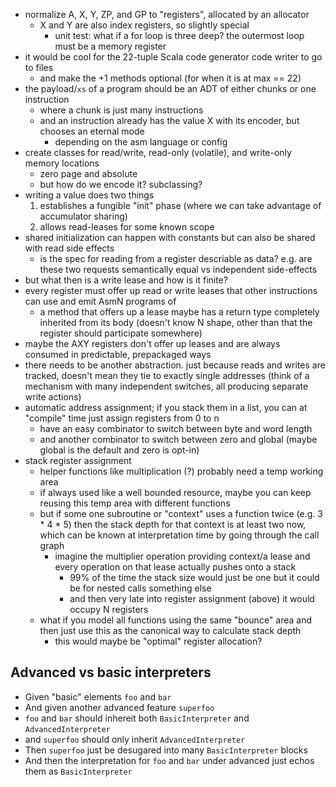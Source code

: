 - normalize A, X, Y, ZP, and GP to "registers", allocated by an allocator
  - X and Y are also index registers, so slightly special
    - unit test: what if a for loop is three deep? the outermost loop must be a memory register
- it would be cool for the 22-tuple Scala code generator code writer to go to files
  - and make the +1 methods optional (for when it is at max == 22)
- the payload/`xs` of a program should be an ADT of either chunks or one instruction
  - where a chunk is just many instructions
  - and an instruction already has the value X with its encoder, but chooses an eternal mode
    - depending on the asm language or config
- create classes for read/write, read-only (volatile), and write-only memory locations
  - zero page and absolute
  - but how do we encode it? subclassing?
- writing a value does two things
  1. establishes a fungible "init" phase (where we can take advantage of accumulator sharing)
  2. allows read-leases for some known scope
- shared initialization can happen with constants but can also be shared with read side effects
  - is the spec for reading from a register descriable as data? e.g. are these two requests semantically equal vs independent side-effects
- but what then is a write lease and how is it finite?
- every register must offer up read or write leases that other instructions can use and emit AsmN programs of
  - a method that offers up a lease maybe has a return type completely inherited from its body (doesn't know N shape, other than that the register should participate somewhere)
- maybe the AXY registers don't offer up leases and are always consumed in predictable, prepackaged ways
- there needs to be another abstraction. just because reads and writes are tracked, doesn't mean they tie to exactly single addresses (think of a mechanism with many independent switches, all producing separate write actions)
- automatic address assignment; if you stack them in a list, you can at "compile" time just assign registers from 0 to n
  - have an easy combinator to switch between byte and word length
  - and another combinator to switch between zero and global (maybe global is the default and zero is opt-in)
- stack register assignment
  - helper functions like multiplication (?) probably need a temp working area
  - if always used like a well bounded resource, maybe you can keep reusing this temp area with different functions
  - but if some one subroutine or "context" uses a function twice (e.g. 3 * 4 * 5) then the stack depth for that context is at least two now, which can be known at interpretation time by going through the call graph
    - imagine the multiplier operation providing context/a lease and every operation on that lease actually pushes onto a stack
      - 99% of the time the stack size would just be one but it could be for nested calls something else
      - and then very late into register assignment (above) it would occupy N registers
  - what if you model all functions using the same "bounce" area and then just use this as the canonical way to calculate stack depth
    - this would maybe be "optimal" register allocation?

## Advanced vs basic interpreters

- Given "basic" elements `foo` and `bar`
- And given another advanced feature `superfoo`
- `foo` and `bar` should inhereit both `BasicInterpreter` and `AdvancedInterpreter`
- and `superfoo` should only inherit `AdvancedInterpreter`
- Then `superfoo` just be desugared into many `BasicInterpreter` blocks
- And then the interpretation for `foo` and `bar` under advanced just echos them as `BasicInterpreter`
